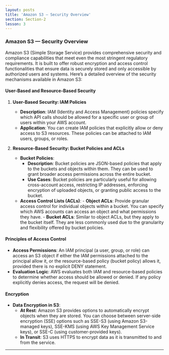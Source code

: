 ```yaml
---
layout: posts
title: 'Amazon S3 — Security Overview'
section: Section-2
lesson: 3
---
```


### Amazon S3 — Security Overview

Amazon S3 (Simple Storage Service) provides comprehensive security and compliance capabilities that meet even the most stringent regulatory requirements. It is built to offer robust encryption and access control functionalities that ensure data is securely stored and only accessible by authorized users and systems. Here’s a detailed overview of the security mechanisms available in Amazon S3:

<!-- pagebreak -->

#### User-Based and Resource-Based Security

1. **User-Based Security: IAM Policies**

   - **Description**: IAM (Identity and Access Management) policies specify which API calls should be allowed for a specific user or group of users within your AWS account.
   - **Application**: You can create IAM policies that explicitly allow or deny access to S3 resources. These policies can be attached to IAM users, groups, or roles.

2. **Resource-Based Security: Bucket Policies and ACLs**
   - **Bucket Policies**:
     - **Description**: Bucket policies are JSON-based policies that apply to the buckets and objects within them. They can be used to grant broader access permissions across the entire bucket.
     - **Use Cases**: Bucket policies are particularly useful for allowing cross-account access, restricting IP addresses, enforcing encryption of uploaded objects, or granting public access to the bucket.
   - **Access Control Lists (ACLs)**: - **Object ACLs**: Provide granular access control for individual objects within a bucket. You can specify which AWS accounts can access an object and what permissions they have. - **Bucket ACLs**: Similar to object ACLs, but they apply to the bucket itself. They are less commonly used due to the granularity and flexibility offered by bucket policies.
   <!-- pagebreak -->

#### Principles of Access Control

- **Access Permissions**: An IAM principal (a user, group, or role) can access an S3 object if either the IAM permissions attached to the principal allow it, or the resource-based policy (bucket policy) allows it, provided there is no explicit DENY statement.
- **Evaluation Logic**: AWS evaluates both IAM and resource-based policies to determine whether access should be allowed or denied. If any policy explicitly denies access, the request will be denied.
<!-- pagebreak -->

#### Encryption

- **Data Encryption in S3**:
  - **At Rest**: Amazon S3 provides options to automatically encrypt objects when they are stored. You can choose between server-side encryption (SSE) options such as SSE-S3 (using Amazon S3-managed keys), SSE-KMS (using AWS Key Management Service keys), or SSE-C (using customer-provided keys).
  - **In Transit**: S3 uses HTTPS to encrypt data as it is transmitted to and from the service.

---
